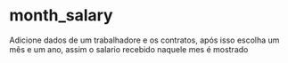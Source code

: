 # month_salary
 Adicione dados de um trabalhadore e os contratos, após isso escolha um mês e um ano, assim o salario recebido naquele mes é mostrado
